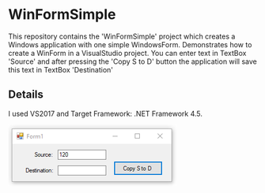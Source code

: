 # WinFormSimple
This repository contains the 'WinFormSimple' project which creates a Windows application with one simple WindowsForm. Demonstrates how to create a WinForm in a VisualStudio project. You can enter text in TextBox 'Source' and after pressing the 'Copy S to D' button the application will save this text in TextBox 'Destination'

## Details
I used VS2017 and Target Framework: .NET Framework 4.5.

![](ScreenWinFormSimple.png) 
